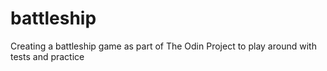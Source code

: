 # battleship
Creating a battleship game as part of The Odin Project to play around with tests and practice